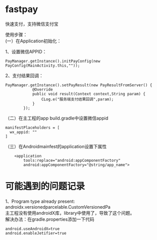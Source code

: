 # fastpay
快速支付，支持微信支付宝

使用步骤：  
(一）在Application初始化：    
  
1、设置微信APPID：  
```
PayManager.getInstance().initPayConfig(new PayConfig(MainActivity.this,""));  
```
  
2、支付结果回调：  
```
PayManager.getInstance().setPayResult(new PayResultFromServer() {  
            @Override  
            public void result(Context context,String param) {  
                CLog.e("服务端支付结果回调",param);  
            }  
        }); 
```  
  
（二）在主工程的app build.gradle中设置微信appid
```
manifestPlaceholders = [
  wx_appid: ""
]
```  
（三）在Androidmainfest的application设置下属性
```  
    <application
        tools:replace="android:appComponentFactory"
        android:appComponentFactory="@string/app_name">
```  
# 可能遇到的问题记录  
1、Program type already present: androidx.versionedparcelable.CustomVersionedPa  
主工程没有使用androidX库，library中使用了，导致了这个问题。  
解决办法：在gradle.properties添加一下代码  
``` 
android.useAndroidX=true
android.enableJetifier=true
``` 
